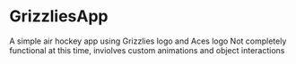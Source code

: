 # GrizzliesApp
A simple air hockey app using Grizzlies logo and Aces logo
Not completely functional at this time, inviolves custom animations and object interactions
